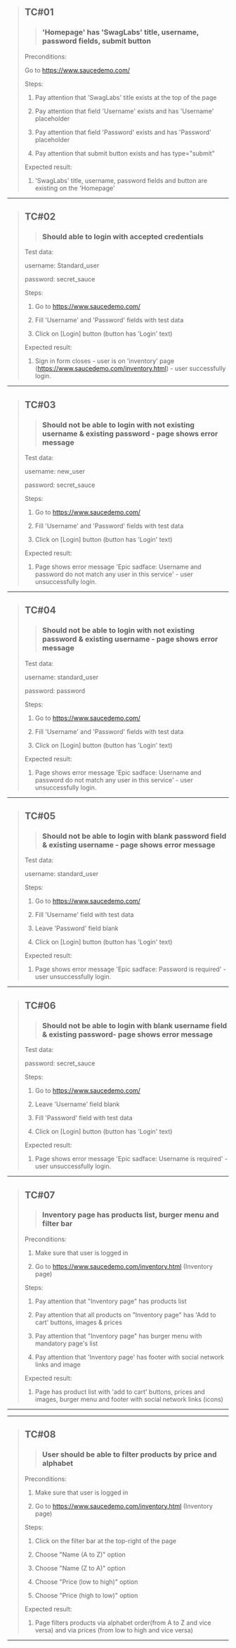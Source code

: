 > ## TC#01
>
>> ### 'Homepage' has 'SwagLabs' title, username, password fields, submit button
>
> Preconditions:
>
> Go to https://www.saucedemo.com/
> 
> Steps:
> 
> 1. Pay attention that 'SwagLabs' title exists at the top of the page
>
> 2. Pay attention that field 'Username' exists and has 'Username' placeholder 
> 
> 3. Pay attention that field 'Password' exists and has 'Password' placeholder 
> 
> 4. Pay attention that submit button exists and has type="submit"
>
> Expected result:
> 
> 1. 'SwagLabs' title, username, password fields and button are existing on the 'Homepage'
> 
------------------------------------------------------------------------------------------
>
> ## TC#02
>
>> ### Should able to login with accepted credentials
>
> Test data:
>
>    username: Standard_user
>
>    password: secret_sauce
>
> Steps:
>
> 1. Go to https://www.saucedemo.com/
>
> 2. Fill 'Username' and 'Password' fields with test data
>
> 3. Click on [Login] button (button has 'Login' text)
>
> Expected result:
>
> 1. Sign in form closes - user is on 'inventory' page (https://www.saucedemo.com/inventory.html) - user successfully login.
>
------------------------------------------------------------------------------------------
>
> ## TC#03
>
>> ### Should not be able to login with not existing username & existing password - page shows error message
>
> Test data:
>
>    username: new_user
>
>    password: secret_sauce
>
> Steps:
>
> 1. Go to https://www.saucedemo.com/
>
> 2. Fill 'Username' and 'Password' fields with test data
>
> 3. Click on [Login] button (button has 'Login' text)
>
> Expected result:
>
> 1. Page shows error message 'Epic sadface: Username and password do not match any user in this service' - user unsuccessfully login.
>
------------------------------------------------------------------------------------------
>
> ## TC#04
>
>> ### Should not be able to login with not existing password & existing username - page shows error message
>
> Test data:
>
>    username: standard_user
>
>    password: password
>
> Steps:
>
> 1. Go to https://www.saucedemo.com/
>
> 2. Fill 'Username' and 'Password' fields with test data
>
> 3. Click on [Login] button (button has 'Login' text)
>
> Expected result:
>
> 1. Page shows error message 'Epic sadface: Username and password do not match any user in this service' - user unsuccessfully login.
>
------------------------------------------------------------------------------------------
>
> ## TC#05
>
>> ### Should not be able to login with blank password field & existing username - page shows error message
>
> Test data:
>
>    username: standard_user
>
> Steps:
>
> 1. Go to https://www.saucedemo.com/
>
> 2. Fill 'Username' field with test data
>
> 3. Leave 'Password' field blank
>
> 4. Click on [Login] button (button has 'Login' text)
>
> Expected result:
>
> 1. Page shows error message 'Epic sadface: Password is required' - user unsuccessfully login.
>
------------------------------------------------------------------------------------------
>
> ## TC#06
>
>> ### Should not be able to login with blank username field & existing password- page shows error message
>
> Test data:
>
>    password: secret_sauce
>
> Steps:
>
> 1. Go to https://www.saucedemo.com/
>
> 2. Leave 'Username' field blank
>
> 3. Fill 'Password' field with test data
>
> 4. Click on [Login] button (button has 'Login' text)
>
> Expected result:
>
> 1. Page shows error message 'Epic sadface: Username is required' - user unsuccessfully login.
>
------------------------------------------------------------------------------------------
>
> ## TC#07
>
>> ### Inventory page has products list, burger menu and filter bar
>
> Preconditions:
> 
> 1. Make sure that user is logged in
> 
> 2. Go to https://www.saucedemo.com/inventory.html (Inventory page)
>
> Steps:
>
> 1. Pay attention that "Inventory page" has products list
> 
> 2. Pay attention that all products on "Inventory page" has 'Add to cart' buttons, images & prices
> 
> 3. Pay attention that "Inventory page" has burger menu with mandatory page's list
> 
> 4. Pay attention that 'Inventory page' has footer with social network links and image
>
> Expected result:
>
> 1. Page has product list with 'add to cart' buttons, prices and images, burger menu and footer with social network links (icons)
>
------------------------------------------------------------------------------------------
------------------------------------------------------------------------------------------
>
> ## TC#08
>
>> ### User should be able to filter products by price and alphabet
>
> Preconditions:
> 
> 1. Make sure that user is logged in
> 
> 2. Go to https://www.saucedemo.com/inventory.html (Inventory page)
>
> Steps:
>
> 1. Click on the filter bar at the top-right of the page
> 
> 2. Choose "Name (A to Z)" option
> 
> 3. Choose "Name (Z to A)" option
> 
> 4. Choose "Price (low to high)" option
> 
> 5. Choose "Price (high to low)" option
>
> Expected result:
>
> 1. Page filters products via alphabet order(from A to Z and vice versa) and via prices (from low to high and vice versa)
>
------------------------------------------------------------------------------------------